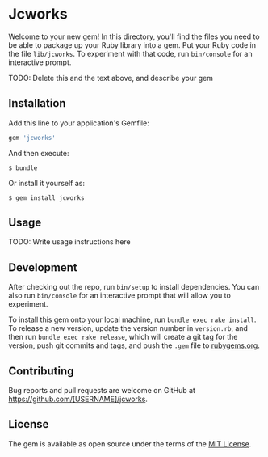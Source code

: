 # Jcworks

Welcome to your new gem! In this directory, you'll find the files you need to be able to package up your Ruby library into a gem. Put your Ruby code in the file `lib/jcworks`. To experiment with that code, run `bin/console` for an interactive prompt.

TODO: Delete this and the text above, and describe your gem

## Installation

Add this line to your application's Gemfile:

```ruby
gem 'jcworks'
```

And then execute:

    $ bundle

Or install it yourself as:

    $ gem install jcworks

## Usage

TODO: Write usage instructions here

## Development

After checking out the repo, run `bin/setup` to install dependencies. You can also run `bin/console` for an interactive prompt that will allow you to experiment.

To install this gem onto your local machine, run `bundle exec rake install`. To release a new version, update the version number in `version.rb`, and then run `bundle exec rake release`, which will create a git tag for the version, push git commits and tags, and push the `.gem` file to [rubygems.org](https://rubygems.org).

## Contributing

Bug reports and pull requests are welcome on GitHub at https://github.com/[USERNAME]/jcworks.


## License

The gem is available as open source under the terms of the [MIT License](http://opensource.org/licenses/MIT).

